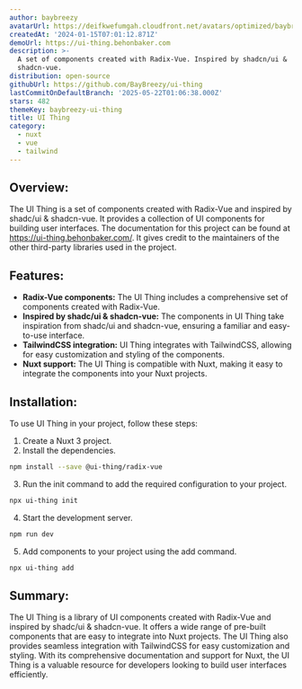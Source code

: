 ```yaml
---
author: baybreezy
avatarUrl: https://deifkwefumgah.cloudfront.net/avatars/optimized/baybreezy-ui-thing-avatar-128.webp
createdAt: '2024-01-15T07:01:12.871Z'
demoUrl: https://ui-thing.behonbaker.com
description: >-
  A set of components created with Radix-Vue. Inspired by shadcn/ui &
  shadcn-vue.
distribution: open-source
githubUrl: https://github.com/BayBreezy/ui-thing
lastCommitOnDefaultBranch: '2025-05-22T01:06:38.000Z'
stars: 482
themeKey: baybreezy-ui-thing
title: UI Thing
category:
  - nuxt
  - vue
  - tailwind
---
```

## Overview:
The UI Thing is a set of components created with Radix-Vue and inspired by shadc/ui & shadcn-vue. It provides a collection of UI components for building user interfaces. The documentation for this project can be found at https://ui-thing.behonbaker.com/. It gives credit to the maintainers of the other third-party libraries used in the project.

## Features:
- **Radix-Vue components:** The UI Thing includes a comprehensive set of components created with Radix-Vue.
- **Inspired by shadc/ui & shadcn-vue:** The components in UI Thing take inspiration from shadc/ui and shadcn-vue, ensuring a familiar and easy-to-use interface.
- **TailwindCSS integration:** UI Thing integrates with TailwindCSS, allowing for easy customization and styling of the components.
- **Nuxt support:** The UI Thing is compatible with Nuxt, making it easy to integrate the components into your Nuxt projects.

## Installation:
To use UI Thing in your project, follow these steps:
1. Create a Nuxt 3 project.
2. Install the dependencies.
```bash
npm install --save @ui-thing/radix-vue
```
3. Run the init command to add the required configuration to your project.
```bash
npx ui-thing init
```
4. Start the development server.
```bash
npm run dev
```
5. Add components to your project using the add command.
```bash
npx ui-thing add
```

## Summary:
The UI Thing is a library of UI components created with Radix-Vue and inspired by shadc/ui & shadcn-vue. It offers a wide range of pre-built components that are easy to integrate into Nuxt projects. The UI Thing also provides seamless integration with TailwindCSS for easy customization and styling. With its comprehensive documentation and support for Nuxt, the UI Thing is a valuable resource for developers looking to build user interfaces efficiently.